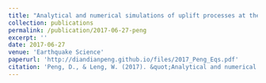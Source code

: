 ```yaml
---
title: "Analytical and numerical simulations of uplift processes at the Tibet-Sichuan boundary"
collection: publications
permalink: /publication/2017-06-27-peng
excerpt: ''
date: 2017-06-27
venue: 'Earthquake Science'
paperurl: 'http://diandianpeng.github.io/files/2017_Peng_Eqs.pdf'
citation: 'Peng, D., & Leng, W. (2017). &quot;Analytical and numerical simulations of uplift processes at the Tibet-Sichuan boundary&quot;. <i>Earthquake Science</i>, 30, 135-143.'
---
```


<!---The contents above will be part of a list of publications, if the user clicks the link for the publication than the contents of section will be rendered as a full page, allowing you to provide more information about the paper for the reader. When publications are displayed as a single page, the contents of the above "citation" field will automatically be included below this section in a smaller font.--->
